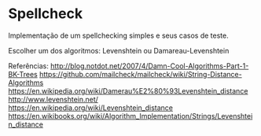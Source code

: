 # Spellcheck

Implementação de um spellchecking simples e seus casos de teste.

Escolher um dos algoritmos: Levenshtein ou Damareau-Levenshtein

Referências: 
  http://blog.notdot.net/2007/4/Damn-Cool-Algorithms-Part-1-BK-Trees
  https://github.com/mailcheck/mailcheck/wiki/String-Distance-Algorithms
  https://en.wikipedia.org/wiki/Damerau%E2%80%93Levenshtein_distance
  http://www.levenshtein.net/
  https://en.wikipedia.org/wiki/Levenshtein_distance
  https://en.wikibooks.org/wiki/Algorithm_Implementation/Strings/Levenshtein_distance
